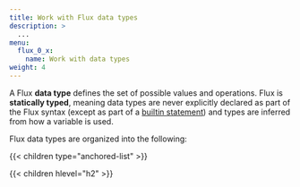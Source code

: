 ```yaml
---
title: Work with Flux data types
description: >
  ...
menu:
  flux_0_x:
    name: Work with data types
weight: 4
---
```


A Flux **data type** defines the set of possible values and operations.
Flux is **statically typed**, meaning data types are never explicitly declared
as part of the Flux syntax (except as part of a [builtin statement](/flux/v0.x/spec/system-built-ins/))
and types are inferred from how a variable is used.

Flux data types are organized into the following:

{{< children type="anchored-list" >}}

{{< children hlevel="h2" >}}
